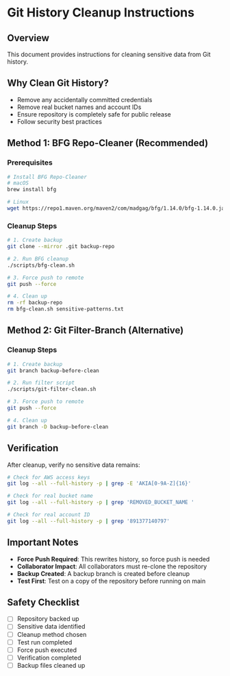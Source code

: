 # Git History Cleanup Instructions

## Overview
This document provides instructions for cleaning sensitive data from Git history.

## Why Clean Git History?
- Remove any accidentally committed credentials
- Remove real bucket names and account IDs
- Ensure repository is completely safe for public release
- Follow security best practices

## Method 1: BFG Repo-Cleaner (Recommended)

### Prerequisites
```bash
# Install BFG Repo-Cleaner
# macOS
brew install bfg

# Linux
wget https://repo1.maven.org/maven2/com/madgag/bfg/1.14.0/bfg-1.14.0.jar -O bfg.jar
```

### Cleanup Steps
```bash
# 1. Create backup
git clone --mirror .git backup-repo

# 2. Run BFG cleanup
./scripts/bfg-clean.sh

# 3. Force push to remote
git push --force

# 4. Clean up
rm -rf backup-repo
rm bfg-clean.sh sensitive-patterns.txt
```

## Method 2: Git Filter-Branch (Alternative)

### Cleanup Steps
```bash
# 1. Create backup
git branch backup-before-clean

# 2. Run filter script
./scripts/git-filter-clean.sh

# 3. Force push to remote
git push --force

# 4. Clean up
git branch -D backup-before-clean
```

## Verification

After cleanup, verify no sensitive data remains:

```bash
# Check for AWS access keys
git log --all --full-history -p | grep -E 'AKIA[0-9A-Z]{16}'

# Check for real bucket name
git log --all --full-history -p | grep 'REMOVED_BUCKET_NAME '

# Check for real account ID
git log --all --full-history -p | grep '891377140797'
```

## Important Notes

- **Force Push Required**: This rewrites history, so force push is needed
- **Collaborator Impact**: All collaborators must re-clone the repository
- **Backup Created**: A backup branch is created before cleanup
- **Test First**: Test on a copy of the repository before running on main

## Safety Checklist

- [ ] Repository backed up
- [ ] Sensitive data identified
- [ ] Cleanup method chosen
- [ ] Test run completed
- [ ] Force push executed
- [ ] Verification completed
- [ ] Backup files cleaned up
